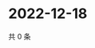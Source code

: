# 2022-12-18

共 0 条

<!-- BEGIN WEIBO -->
<!-- 最后更新时间 Sun Dec 18 2022 17:12:39 GMT+0800 (China Standard Time) -->

<!-- END WEIBO -->
